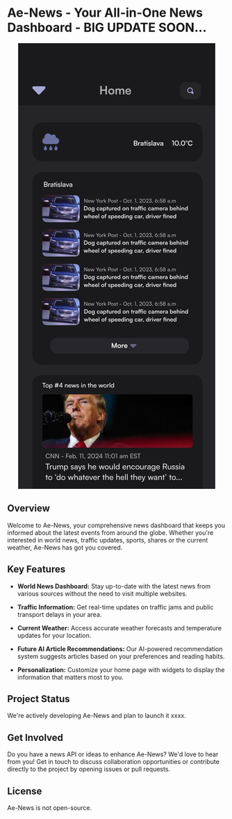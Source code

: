 # Ae-News - Your All-in-One News Dashboard - BIG UPDATE SOON...

<p align="center">
  <img src=".github/preview.svg">
</p>


## Overview

Welcome to Ae-News, your comprehensive news dashboard that keeps you informed about the latest events from around the globe. Whether you're interested in world news, traffic updates, sports, shares or the current weather, Ae-News has got you covered.

## Key Features

- **World News Dashboard:** Stay up-to-date with the latest news from various sources without the need to visit multiple websites.

- **Traffic Information:** Get real-time updates on traffic jams and public transport delays in your area.

- **Current Weather:** Access accurate weather forecasts and temperature updates for your location.

- **Future AI Article Recommendations:** Our AI-powered recommendation system suggests articles based on your preferences and reading habits.

- **Personalization:** Customize your home page with widgets to display the information that matters most to you.

## Project Status

We're actively developing Ae-News and plan to launch it xxxx.

## Get Involved

Do you have a news API or ideas to enhance Ae-News? We'd love to hear from you! Get in touch to discuss collaboration opportunities or contribute directly to the project by opening issues or pull requests.

## License
      
Ae-News is not open-source.
